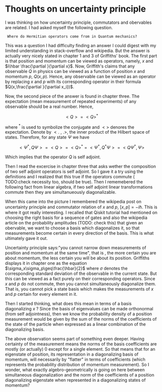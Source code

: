 # Thoughts on uncertainty principle

I was thinking on how uncertainty principle, commutators and obervables are related. I had asked myself the following question.


     Where do Hermitian operators come from in Quantum mechanics?

This was a question I had difficulty finding an answer I could digest with my limited understanding in stack-overflow and wikipedia. But the answer is actually very nicely stated in chapter 1 and 3 of Griffiths' book.
 The first part is that position and momentum can be viewed as operators, namely, $x$ and $i\hbar \frac{\partial }{\partial x}$. Now, Griffith's claims that any observable $Q$ in physics can be viewed as a function of position $x$ and momentum $p$, $Q(x,p)$. Hence, any observable can be viewed as an operator by replacing $x$ and $p$ with its corresponding operator in their formula $Q(x,\frac{\partial }{\partial x_i})$.

Now, the second piece of the answer is found in chapter three. The expectation (mean measurement of repeated experiments) of any observable should be a real number. Hence, 
```math
\lt Q \gt=\lt Q \gt^{\ast}
```
where $^\ast$ is used to symbolize the conjugate and $<>$ denores the expectation. Denote by $<.\ ,\ .>$, the inner product of the Hilbert space of states.
Therefore, for any state $\Psi$ we have 
```math
\lt\Psi^{\ast},Q\Psi\gt=\lt Q \gt=\lt Q \gt^*=\lt \Psi^{\ast},Q^*\Psi \gt=\lt Q\Psi^{\ast},\Psi \gt
```
Which implies that the operator $Q$ is self adjoint.

 Then I read the excercise in chapter three that asks wether the composition of two self adjoint operators is self adjoint. So I gave it a try using the definitions and I realized that this true if the operators commute ( TODO:check necessity too, should be true). Then I rememebered the following fact from linear algebra, if two self adjoint linear transformations commute then they are simultanueously diagonalizable.
 
  When this came into the picture I remembered the wikipedia post on uncertainty principle and commutator relation of $x$ and $p$, $[x,p]=-i\hbar$. This is where it got really interesting. I recalled that Qiskit tutorial had mentioned on choosing the right basis for a sequence of gates and also the wikipedia article on the probability amplitudes (TODO: check this) that given an obervable, we want to choose a basis which diagonalizes it, so that measurements become certain in every direction of the basis. This is what ultimately gave it out.

  Uncertainty principle says:"you cannot narrow down measurements of position and momentum at the same time", that is , the more certain you are about momentum, the less certain you will be about its position. Griffiths displays it in chapter one as the equation $\sigma_x\sigma_p\geq\frac{\hbar}{2}$ where $\sigma$ denotes the corresponding standard deviation of the observable in the current state.
  But this can be viewed as a fact purely on their corresponding operators. Since $x$ and $p$ do not commute, then you cannot simultaneously diagonalize them. That is, you cannot pick a state basis which makes the measurements of $x$ and $p$ certain for every element in it. 

  Then I started thinking, what does this mean in terms of a basis diagonalizing $x$ ?  Since the basis of eigenvalues can be made orthonormal (from self adjointness), then we know the probability density of a position measurement would be given by the sum of the norms of the coefficients of the state of the particle when expressed as a linear combination of the diagonalizing basis. 
  
  The above observation seems part of something even deeper. Having certainty of the measurement means the norms of the basis coefficients are mostly (or actually) 0 except for a single element. So that means that for an eigenstate of position, its representation in a diagonalizing basis of momentum, will necessarily by "flatter" in terms of coefficients (which represents the probability distribution of momentum measurement). 
  So I wonder, what exactly algebro-geometrically is going on here between simultaneous diagonalization and the norm of the coefficients of  a position diagonalizing eigenstate when represented in a diagonalizing states of momentum?
